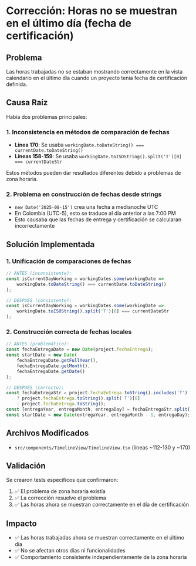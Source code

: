 # Corrección: Horas no se muestran en el último día (fecha de certificación)

## Problema
Las horas trabajadas no se estaban mostrando correctamente en la vista calendario en el último día cuando un proyecto tenía fecha de certificación definida.

## Causa Raíz
Había dos problemas principales:

### 1. Inconsistencia en métodos de comparación de fechas
- **Línea 170**: Se usaba `workingDate.toDateString() === currentDate.toDateString()`
- **Líneas 158-159**: Se usaba `workingDate.toISOString().split('T')[0] === currentDateStr`

Estos métodos pueden dar resultados diferentes debido a problemas de zona horaria.

### 2. Problema en construcción de fechas desde strings
- `new Date('2025-08-15')` crea una fecha a medianoche UTC
- En Colombia (UTC-5), esto se traduce al día anterior a las 7:00 PM
- Esto causaba que las fechas de entrega y certificación se calcularan incorrectamente

## Solución Implementada

### 1. Unificación de comparaciones de fechas
```typescript
// ANTES (inconsistente):
const isCurrentDayWorking = workingDates.some(workingDate => 
    workingDate.toDateString() === currentDate.toDateString()
);

// DESPUÉS (consistente):
const isCurrentDayWorking = workingDates.some(workingDate => 
    workingDate.toISOString().split('T')[0] === currentDateStr
);
```

### 2. Construcción correcta de fechas locales
```typescript
// ANTES (problemático):
const fechaEntregaDate = new Date(project.fechaEntrega);
const startDate = new Date(
    fechaEntregaDate.getFullYear(), 
    fechaEntregaDate.getMonth(), 
    fechaEntregaDate.getDate()
);

// DESPUÉS (correcto):
const fechaEntregaStr = project.fechaEntrega.toString().includes('T') 
    ? project.fechaEntrega.toString().split('T')[0] 
    : project.fechaEntrega.toString();
const [entregaYear, entregaMonth, entregaDay] = fechaEntregaStr.split('-').map(Number);
const startDate = new Date(entregaYear, entregaMonth - 1, entregaDay);
```

## Archivos Modificados
- `src/components/TimelineView/TimelineView.tsx` (líneas ~112-130 y ~170)

## Validación
Se crearon tests específicos que confirmaron:
1. ✅ El problema de zona horaria existía
2. ✅ La corrección resuelve el problema
3. ✅ Las horas ahora se muestran correctamente en el día de certificación

## Impacto
- ✅ Las horas trabajadas ahora se muestran correctamente en el último día
- ✅ No se afectan otros días ni funcionalidades
- ✅ Comportamiento consistente independientemente de la zona horaria

